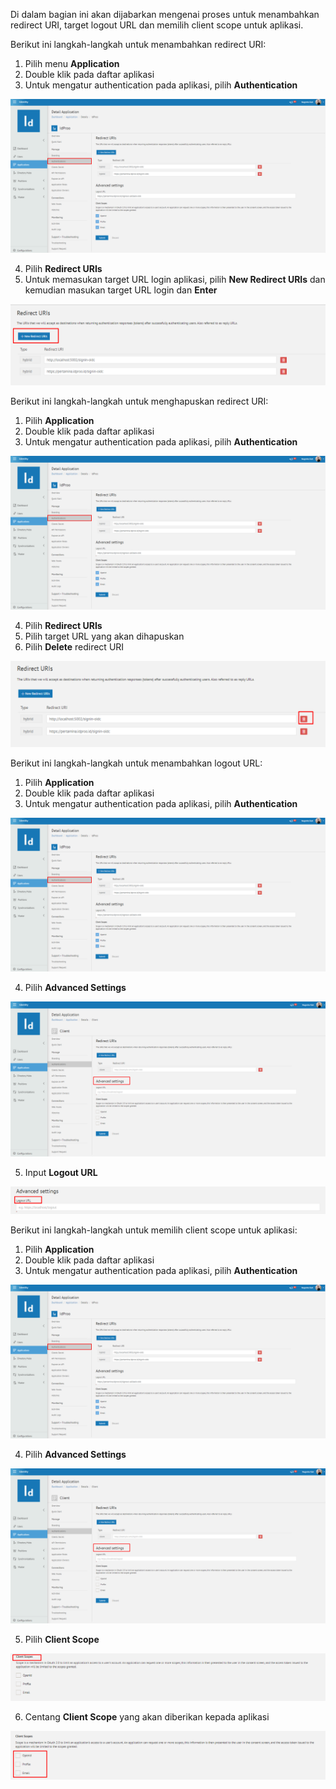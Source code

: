 Di dalam bagian ini akan dijabarkan mengenai proses untuk menambahkan redirect URI, target logout URL dan memilih client 
scope untuk aplikasi.

Berikut ini langkah-langkah untuk menambahkan redirect URI:

1. Pilih menu **Application**
2. Double klik pada daftar aplikasi
3. Untuk mengatur authentication pada aplikasi, pilih **Authentication**

![Gambar](_static/Gambar3.5.3_1.png/?sanitize=true)

4. Pilih **Redirect URIs**
5. Untuk memasukan target URL login aplikasi, pilih **New Redirect URIs** dan kemudian masukan target URL login dan **Enter**

![Gambar](_static/Gambar3.5.3_2.png/?sanitize=true)

Berikut ini langkah-langkah untuk menghapuskan redirect URI:

 1. Pilih **Application**
 2. Double klik pada daftar aplikasi
 3. Untuk mengatur authentication pada aplikasi, pilih **Authentication**

 ![Gambar](_static/Gambar3.5.3_3.png/?sanitize=true)

 4. Pilih **Redirect URIs**
 5. Pilih target URL yang akan dihapuskan
 6. Pilih **Delete** redirect URI

 ![Gambar](_static/Gambar3.5.3_4.png/?sanitize=true)

Berikut ini langkah-langkah untuk menambahkan logout URL:

  1. Pilih **Application**
  2. Double klik pada daftar aplikasi
  3. Untuk mengatur authentication pada aplikasi, pilih **Authentication**

  ![Gambar](_static/Gambar3.5.3_5.png/?sanitize=true)

  4. Pilih **Advanced Settings**

  ![Gambar](_static/Gambar3.5.3_6.png/?sanitize=true)

  5. Input **Logout URL**

  ![Gambar](_static/Gambar3.5.3_7.png/?sanitize=true)

Berikut ini langkah-langkah untuk memilih client scope untuk aplikasi:

1. Pilih **Application**
2. Double klik pada daftar aplikasi
3. Untuk mengatur authentication pada aplikasi, pilih **Authentication**

![Gambar](_static/Gambar3.5.3_8.png/?sanitize=true)

4. Pilih **Advanced Settings**

![Gambar](_static/Gambar3.5.3_9.png/?sanitize=true)

5. Pilih **Client Scope**

![Gambar](_static/Gambar3.5.3_10.png/?sanitize=true)

6. Centang **Client Scope** yang akan diberikan kepada aplikasi

![Gambar](_static/Gambar3.5.3_11.png/?sanitize=true)